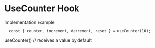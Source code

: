 # UseCounter Hook

Implementation example

```
  const { counter, increment, decrement, reset } = useCounter(10);

```

useCounter() // receives a value by default